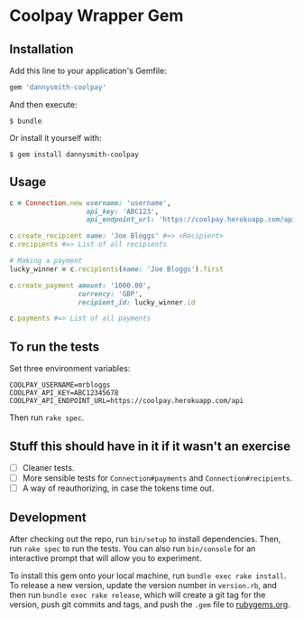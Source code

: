 # Coolpay Wrapper Gem

## Installation

Add this line to your application's Gemfile:

```ruby
gem 'dannysmith-coolpay'
```

And then execute:

    $ bundle

Or install it yourself with:

    $ gem install dannysmith-coolpay

## Usage

```ruby
c = Connection.new username: 'username',
                   api_key: 'ABC123',
                   api_endpoint_url: 'https://coolpay.herokuapp.com/api'

c.create_recipient name: 'Joe Bloggs' #=> <Recipient>
c.recipients #=> List of all recipients

# Making a payment
lucky_winner = c.recipients(name: 'Joe Bloggs').first

c.create_payment amount: '1000.00',
                 currency: 'GBP',
                 recipient_id: lucky_winner.id

c.payments #=> List of all payments
```

## To run the tests

Set three environment variables:

```
COOLPAY_USERNAME=mrbloggs
COOLPAY_API_KEY=ABC12345678
COOLPAY_API_ENDPOINT_URL=https://coolpay.herokuapp.com/api
```

Then run `rake spec`.

## Stuff this should have in it if it wasn't an exercise

* [ ] Cleaner tests.
* [ ] More sensible tests for `Connection#payments` and `Connection#recipients`.
* [ ] A way of reauthorizing, in case the tokens time out.

## Development

After checking out the repo, run `bin/setup` to install dependencies. Then, run `rake spec` to run the tests. You can also run `bin/console` for an interactive prompt that will allow you to experiment.

To install this gem onto your local machine, run `bundle exec rake install`. To release a new version, update the version number in `version.rb`, and then run `bundle exec rake release`, which will create a git tag for the version, push git commits and tags, and push the `.gem` file to [rubygems.org](https://rubygems.org).
